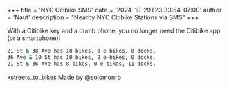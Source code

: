 +++
title = 'NYC Citibike SMS'
date = '2024-10-29T23:33:54-07:00'
author = 'Naut'
description = "Nearby NYC Citibike Stations via SMS"
+++

With a Citibike key and a dumb phone, you no longer need the Citibike app (or a smartphone)! </br>

```bash
21 St & 38 Ave has 18 bikes, 0 e-bikes, 0 docks.
36 Ave & 10 St has 10 bikes, 2 e-bikes, 0 docks.
21 St & 36 Ave has 8 bikes, 0 e-bikes, 11 docks.
```

[xstreets_to_bikes](https://github.com/solomonrb/xstreets_to_bikes) Made by [@solomonrb](https://github.com/solomonrb) 
